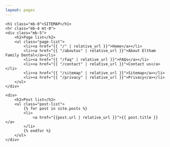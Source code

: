 ```yaml
---
layout: pages
---
```

<div class="sitemap">

    <h1 class="mb-0">SITEMAP</h1>
    <hr class="mb-4 mt-0">
    <div class="mb-5">
        <h2>Page list</h2>
        <ul class="page-list">
            <li><a href="{{ "/" | relative_url }}">Home</a></li>
            <li><a href="{{ "/aboutus" | relative_url }}">About Eltham Family Dental</a></li>
            <li><a href="{{ "/faq" | relative_url }}">FAQs</a></li>
            <li><a href="{{ "/contact" | relative_url }}">Contact us</a></li>
            <li><a href="{{ "/sitemap" | relative_url }}">Sitemap</a></li>
            <li><a href="{{ "/privacy" | relative_url }}">Privacy</a></li>
        </ul>
    </div>

    <div>
        <h2>Post list</h2>
        <ul class="post-list">
            {% for post in site.posts %}
            <li>
                <a href="{{post.url | relative_url }}">{{ post.title }}</a>
            </li>
            {% endfor %}
        </ul>
    </div>

</div>

